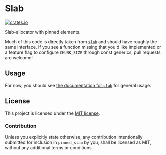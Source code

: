 # Slab

[![crates.io](https://img.shields.io/badge/crates.io-v0.1.0-orange)](https://crates.io/crates/pinned_slab)

Slab-allocator with pinned elements.

Much of this code is directly taken from
[`slab`](https://github.com/carllerche/slab) and should have roughly the same
interface. If you see a function missing that you'd like implemented or a
feature flag to configure `CHUNK_SIZE` through const generics, pull requests
are welcome!

## Usage

For now, you should see [the documentation for `slab`](https://docs.rs/slab/0.4.2/slab/)
for general usage.

## License

This project is licensed under the [MIT license](LICENSE).

### Contribution

Unless you explicitly state otherwise, any contribution intentionally submitted
for inclusion in `pinned_slab` by you, shall be licensed as MIT, without any additional
terms or conditions.
